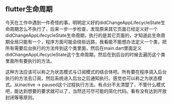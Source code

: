## flutter生命周期

今天在工作中遇到一件奇怪的事，明明定义好的didChangeAppLifecycleState生命周期怎么不执行了，后来一步一步检查，发现原来其它页面已经定义好一个didChangeAppLifecycleState生命周期，执行的是其它页面的，才知道此生命周期全局只能有一个，程序方面可能会绕些远路，我看能不能想办法定义一个类，把所有需要后台执行的方法传到这个类里面，然后在main.dart里面定义didChangeAppLifecycleState这个生命周期，然后在到后台的时候去遍历这个类里面所有要执行的方法。

这种方法应该可以称之为状态模式与订阅模式的结合体吧。所有要在程序调入后台执行的方法去订阅，然后系统进入后台之后通知执行。感觉也可以称之为状态模式。从inactive -> paused这个过程执行方法。有点分不太清楚了，不管什么模式吧，能达到想要的要求就可以了，当然还可尽可能的简化代码。看有没有达到开放封闭等等原则。
